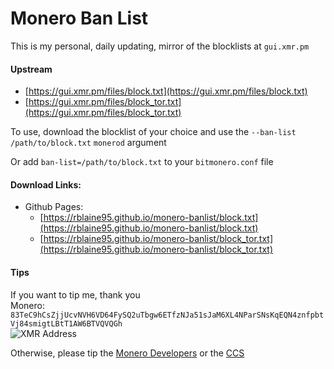 # Monero Ban List

This is my personal, daily updating, mirror of the blocklists at `gui.xmr.pm`

#### Upstream
* [https://gui.xmr.pm/files/block.txt](https://gui.xmr.pm/files/block.txt)
* [https://gui.xmr.pm/files/block_tor.txt](https://gui.xmr.pm/files/block_tor.txt)

To use, download the blocklist of your choice and use the `--ban-list /path/to/block.txt` `monerod` argument

Or add `ban-list=/path/to/block.txt` to your `bitmonero.conf` file

#### Download Links:
* Github Pages:
  * [https://rblaine95.github.io/monero-banlist/block.txt](https://rblaine95.github.io/monero-banlist/block.txt)
  * [https://rblaine95.github.io/monero-banlist/block_tor.txt](https://rblaine95.github.io/monero-banlist/block_tor.txt)

#### Tips
If you want to tip me, thank you  
Monero: `83TeC9hCsZjjUcvNVH6VD64FySQ2uTbgw6ETfzNJa51sJaM6XL4NParSNsKqEQN4znfpbtVj84smigtLBtT1AW6BTVQVQGh`  
![XMR Address](https://api.qrserver.com/v1/create-qr-code/?data=83TeC9hCsZjjUcvNVH6VD64FySQ2uTbgw6ETfzNJa51sJaM6XL4NParSNsKqEQN4znfpbtVj84smigtLBtT1AW6BTVQVQGh&amp;size=150x150 "83TeC9hCsZjjUcvNVH6VD64FySQ2uTbgw6ETfzNJa51sJaM6XL4NParSNsKqEQN4znfpbtVj84smigtLBtT1AW6BTVQVQGh")

Otherwise, please tip the [Monero Developers](https://github.com/monero-project/monero#supporting-the-project) or the [CCS](https://ccs.getmonero.org/donate/)
